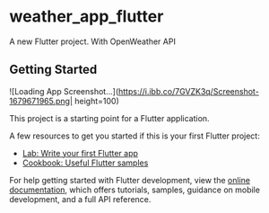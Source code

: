 # weather_app_flutter

A new Flutter project. With OpenWeather API

## Getting Started

![Loading App Screenshot...](https://i.ibb.co/7GVZK3q/Screenshot-1679671965.png| height=100)

This project is a starting point for a Flutter application.

A few resources to get you started if this is your first Flutter project:

- [Lab: Write your first Flutter app](https://docs.flutter.dev/get-started/codelab)
- [Cookbook: Useful Flutter samples](https://docs.flutter.dev/cookbook)

For help getting started with Flutter development, view the
[online documentation](https://docs.flutter.dev/), which offers tutorials,
samples, guidance on mobile development, and a full API reference.
